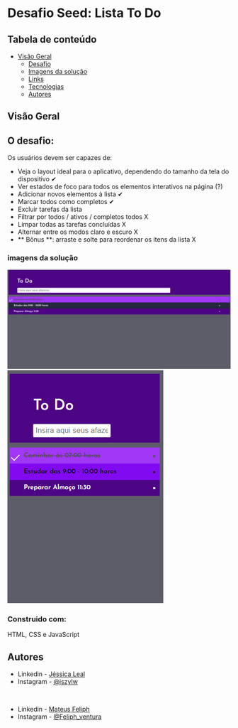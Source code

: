 # Desafio Seed: Lista To Do

## Tabela de conteúdo

- [Visão Geral](#Visão-Geral)
  - [Desafio](#O-desafio)
  - [Imagens da solução](#imagens-da-solução)
  - [Links](#links)
  - [Tecnologias](#Construido-com)
  - [Autores](#autores)

## Visão Geral
## O desafio:
Os usuários devem ser capazes de:

- Veja o layout ideal para o aplicativo, dependendo do tamanho da tela do dispositivo ✔
- Ver estados de foco para todos os elementos interativos na página (?)
- Adicionar novos elementos à lista ✔
- Marcar todos como completos ✔
- Excluir tarefas da lista
- Filtrar por todos / ativos / completos todos X
- Limpar todas as tarefas concluídas X
- Alternar entre os modos claro e escuro X
- ** Bônus **: arraste e solte para reordenar os itens da lista X

### imagens da solução
![](desing/desk.png)
![](desing/Mobile.png)

### Construido com:
HTML, CSS e JavaScript

## Autores

- Linkedin - [Jéssica Leal](https://www.linkedin.com/in/j%C3%A9ssica-leal-65bab0124/)
- Instagram - [@jszylw](https://www.instagram.com/jszylw/)
<br>

- Linkedin - [Mateus Feliph](https://www.linkedin.com/in/mateus-feliph-2078951b3/)
- Instagram - [@Feliph_ventura](https://www.instagram.com/Feliph_ventura/)
